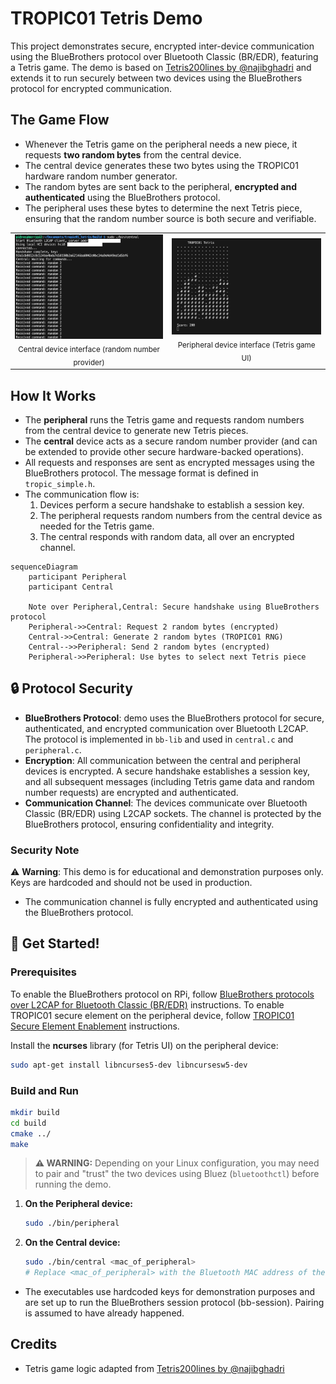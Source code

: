 # TROPIC01 Tetris Demo

This project demonstrates secure, encrypted inter-device communication using the BlueBrothers protocol over Bluetooth Classic (BR/EDR), featuring a Tetris game. The demo is based on [Tetris200lines by @najibghadri](https://github.com/najibghadri/Tetris200lines/tree/master) and extends it to run securely between two devices using the BlueBrothers protocol for encrypted communication.


## The Game Flow

- Whenever the Tetris game on the peripheral needs a new piece, it requests **two random bytes** from the central device.
- The central device generates these two bytes using the TROPIC01 hardware random number generator.
- The random bytes are sent back to the peripheral, **encrypted and authenticated** using the BlueBrothers protocol.
- The peripheral uses these bytes to determine the next Tetris piece, ensuring that the random number source is both secure and verifiable.

<table>
  <tr>
    <td align="center">
      <img src="img/central.png" alt="Central Device UI" width="300"/><br/>
      <sub>Central device interface (random number provider)</sub>
    </td>
    <td align="center">
      <img src="img/peripheral.png" alt="Peripheral Device UI" width="300"/><br/>
      <sub>Peripheral device interface (Tetris game UI)</sub>
    </td>
  </tr>
</table>


## How It Works

- The **peripheral** runs the Tetris game and requests random numbers from the central device to generate new Tetris pieces.
- The **central** device acts as a secure random number provider (and can be extended to provide other secure hardware-backed operations).
- All requests and responses are sent as encrypted messages using the BlueBrothers protocol. The message format is defined in `tropic_simple.h`.
- The communication flow is:
  1. Devices perform a secure handshake to establish a session key.
  2. The peripheral requests random numbers from the central device as needed for the Tetris game.
  3. The central responds with random data, all over an encrypted channel.


```mermaid
sequenceDiagram
    participant Peripheral
    participant Central

    Note over Peripheral,Central: Secure handshake using BlueBrothers protocol
    Peripheral->>Central: Request 2 random bytes (encrypted)
    Central->>Central: Generate 2 random bytes (TROPIC01 RNG)
    Central-->>Peripheral: Send 2 random bytes (encrypted)
    Peripheral->>Peripheral: Use bytes to select next Tetris piece
```

## 🔒 Protocol Security

- **BlueBrothers Protocol**: demo uses the BlueBrothers protocol for secure, authenticated, and encrypted communication over Bluetooth L2CAP. The protocol is implemented in `bb-lib` and used in `central.c` and `peripheral.c`.
- **Encryption**: All communication between the central and peripheral devices is encrypted. A secure handshake establishes a session key, and all subsequent messages (including Tetris game data and random number requests) are encrypted and authenticated.
- **Communication Channel**: The devices communicate over Bluetooth Classic (BR/EDR) using L2CAP sockets. The channel is protected by the BlueBrothers protocol, ensuring confidentiality and integrity.


### Security Note

⚠️ **Warning**: This demo is for educational and demonstration purposes only. Keys are hardcoded and should not be used in production.
- The communication channel is fully encrypted and authenticated using the BlueBrothers protocol.


## 🚀 Get Started!

### Prerequisites

To enable the BlueBrothers protocol on RPi, follow [BlueBrothers protocols over L2CAP for Bluetooth Classic (BR/EDR)](../BB_BRINGUP.md) instructions.
To enable TROPIC01 secure element on the peripheral device, follow [TROPIC01 Secure Element Enablement](../TROPIC01_BRINGUP.md) instructions.

Install the **ncurses** library (for Tetris UI) on the peripheral device:

  ```bash
  sudo apt-get install libncurses5-dev libncursesw5-dev
  ```


### Build and Run

```bash
mkdir build
cd build
cmake ../
make
```


> **⚠️ WARNING:** Depending on your Linux configuration, you may need to pair and "trust" the two devices using Bluez (`bluetoothctl`) before running the demo.

1. **On the Peripheral device:**
   ```bash
   sudo ./bin/peripheral
   ```
2. **On the Central device:**
   ```bash
   sudo ./bin/central <mac_of_peripheral>
   # Replace <mac_of_peripheral> with the Bluetooth MAC address of the peripheral device
   ```

- The executables use hardcoded keys for demonstration purposes and are set up to run the BlueBrothers session protocol (bb-session). Pairing is assumed to have already happened.


## Credits

- Tetris game logic adapted from [Tetris200lines by @najibghadri](https://github.com/najibghadri/Tetris200lines/tree/master)

